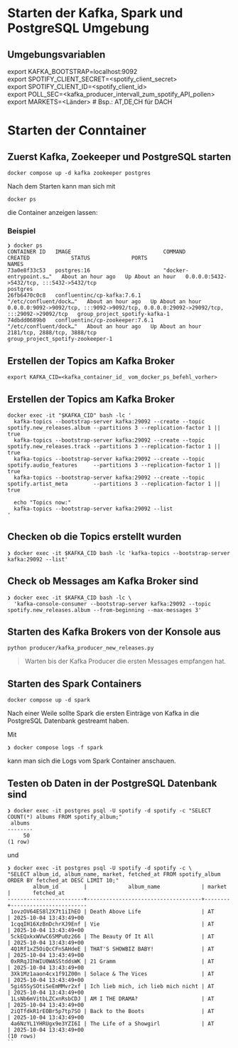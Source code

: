 # Starten der Kafka, Spark und PostgreSQL Umgebung

## Umgebungsvariablen

export KAFKA_BOOTSTRAP=localhost:9092 \
export SPOTIFY_CLIENT_SECRET=<spotify_client_secret>\
export SPOTIFY_CLIENT_ID=<spotify_client_id>\
export POLL_SEC=<kafka_producer_intervall_zum_spotify_API_pollen>\
export MARKETS=<Länder> # Bsp.: AT,DE,CH für DACH 

# Starten der Conntainer

## Zuerst Kafka, Zoekeeper und PostgreSQL starten
```
docker compose up -d kafka zookeeper postgres
```

Nach dem Starten kann man sich mit 

```
docker ps
```

die Container anzeigen lassen:


### Beispiel
```
❯ docker ps
CONTAINER ID   IMAGE                             COMMAND                  CREATED             STATUS             PORTS                                                                                      NAMES
73a0e8f33c53   postgres:16                       "docker-entrypoint.s…"   About an hour ago   Up About an hour   0.0.0.0:5432->5432/tcp, :::5432->5432/tcp                                                  postgres
26fb6470c0c8   confluentinc/cp-kafka:7.6.1       "/etc/confluent/dock…"   About an hour ago   Up About an hour   0.0.0.0:9092->9092/tcp, :::9092->9092/tcp, 0.0.0.0:29092->29092/tcp, :::29092->29092/tcp   group_project_spotify-kafka-1
74dbdd0689b0   confluentinc/cp-zookeeper:7.6.1   "/etc/confluent/dock…"   About an hour ago   Up About an hour   2181/tcp, 2888/tcp, 3888/tcp                                                               group_project_spotify-zookeeper-1
```

## Erstellen der Topics am Kafka Broker 

```
export KAFKA_CID=<kafka_container_id_ vom_docker_ps_befehl_vorher>
```

## Erstellen der Topics am Kafka Broker
```
docker exec -it "$KAFKA_CID" bash -lc '
  kafka-topics --bootstrap-server kafka:29092 --create --topic spotify.new_releases.album --partitions 3 --replication-factor 1 || true
  kafka-topics --bootstrap-server kafka:29092 --create --topic spotify.new_releases.track --partitions 3 --replication-factor 1 || true
  kafka-topics --bootstrap-server kafka:29092 --create --topic spotify.audio_features     --partitions 3 --replication-factor 1 || true
  kafka-topics --bootstrap-server kafka:29092 --create --topic spotify.artist_meta        --partitions 3 --replication-factor 1 || true

  echo "Topics now:"
  kafka-topics --bootstrap-server kafka:29092 --list
'
```

## Checken ob die Topics erstellt wurden

```
❯ docker exec -it $KAFKA_CID bash -lc 'kafka-topics --bootstrap-server kafka:29092 --list'
```

## Check ob Messages am Kafka Broker sind

```
❯ docker exec -it $KAFKA_CID bash -lc \
  'kafka-console-consumer --bootstrap-server kafka:29092 --topic spotify.new_releases.album --from-beginning --max-messages 3'
```

## Starten des Kafka Brokers von der Konsole aus
```
python producer/kafka_producer_new_releases.py
```

> Warten bis der Kafka Producer die ersten Messages empfangen hat.

## Starten des Spark Containers
```
docker compose up -d spark
```

Nach einer Weile sollte Spark die ersten Einträge von Kafka in die PostgreSQL Datenbank gestreamt haben.

Mit

```
❯ docker compose logs -f spark
```

kann man sich die Logs vom Spark Container anschauen.

## Testen ob Daten in der PostgreSQL Datenbank sind

````
❯ docker exec -it postgres psql -U spotify -d spotify -c "SELECT COUNT(*) albums FROM spotify_album;"
 albums
--------
     50
(1 row)
````

und 

```
❯ docker exec -it postgres psql -U spotify -d spotify -c \
"SELECT album_id, album_name, market, fetched_at FROM spotify_album ORDER BY fetched_at DESC LIMIT 10;"
        album_id        |             album_name             | market |       fetched_at
------------------------+------------------------------------+--------+------------------------
 1ovzOV64ES8l2X7t1iIhEO | Death Above Life                   | AT     | 2025-10-04 13:43:49+00
 1cqqIH16XzBnDchrXJ9Enf | Vie                                | AT     | 2025-10-04 13:43:49+00
 5ckEQxkxWVwC6SMPu0z266 | The Beauty Of It All               | AT     | 2025-10-04 13:43:49+00
 4Q1Rf1xZ5OiQcCFnSAHdeE | THAT'S SHOWBIZ BABY!               | AT     | 2025-10-04 13:43:49+00
 0xRRqJIhWIU0WASStddsWK | 21 Gramm                           | AT     | 2025-10-04 13:43:49+00
 3Xk1Mz1aaon4cx1f91Z00n | Solace & The Vices                 | AT     | 2025-10-04 13:43:49+00
 5gi65SySOtiSeEmMMvr2xf | Ich lieb mich, ich lieb mich nicht | AT     | 2025-10-04 13:43:49+00
 1LsNb6mVitbLZCxnRsbCDJ | AM I THE DRAMA?                    | AT     | 2025-10-04 13:43:49+00
 2iQTfdkR1rEOBr5p7tp7SO | Back to the Boots                  | AT     | 2025-10-04 13:43:49+00
 4a6NzYL1YHRUgx9e3YZI6I | The Life of a Showgirl             | AT     | 2025-10-04 13:43:49+00
(10 rows)
``